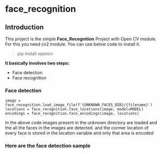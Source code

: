 # face_recognition
## Introduction

This project is the simple **Face_Recognition** Project with Open CV module.
For this you need cv2 module. You can use below code to install it.
> pip install opencv

**It basically involves two steps:**
* Face detection
* Face recognition

### Face detection
~~~
image = face_recognition.load_image_file(f'{UNKNOWN_FACES_DIR}/{filename}')
locations = face_recognition.face_locations(image, model=MODEL)
encodings = face_recognition.face_encodings(image, locations)
~~~

In the above code images present in the unknown directory are loaded and the all the faces in the images are detected.
and the cormer location of every face is stored in the location variable and only that area is encoded 

### Here are the face detection sample 
